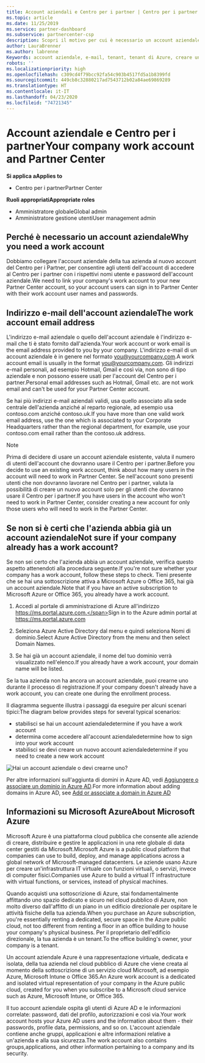 ```yaml
---
title: Account aziendali e Centro per i partner | Centro per i partner
ms.topic: article
ms.date: 11/25/2019
ms.service: partner-dashboard
ms.subservice: partnercenter-csp
description: Scopri il motivo per cui è necessario un account aziendale per creare un account del Centro per i partner e se disponi già di un account aziendale.
author: LauraBrenner
ms.author: labrenne
Keywords: account aziendale, e-mail, tenant, tenant di Azure, creare un account, nome di dominio
robots: ''
ms.localizationpriority: high
ms.openlocfilehash: c309cd4f79bcc92fa54c903b4517fd5a1b8399fd
ms.sourcegitcommit: 449cb8c32880217ad7543712b02a84ae69869289
ms.translationtype: HT
ms.contentlocale: it-IT
ms.lasthandoff: 04/23/2020
ms.locfileid: "74721345"
---
```

# <a name="your-company-work-account-and-partner-center"></a><span data-ttu-id="b42d0-104">Account aziendale e Centro per i partner</span><span class="sxs-lookup"><span data-stu-id="b42d0-104">Your company work account and Partner Center</span></span>  

<span data-ttu-id="b42d0-105">**Si applica a**</span><span class="sxs-lookup"><span data-stu-id="b42d0-105">**Applies to**</span></span>

-  <span data-ttu-id="b42d0-106">Centro per i partner</span><span class="sxs-lookup"><span data-stu-id="b42d0-106">Partner Center</span></span>

<span data-ttu-id="b42d0-107">**Ruoli appropriati**</span><span class="sxs-lookup"><span data-stu-id="b42d0-107">**Appropriate roles**</span></span>

- <span data-ttu-id="b42d0-108">Amministratore globale</span><span class="sxs-lookup"><span data-stu-id="b42d0-108">Global admin</span></span>
- <span data-ttu-id="b42d0-109">Amministratore gestione utenti</span><span class="sxs-lookup"><span data-stu-id="b42d0-109">User management admin</span></span>

## <a name="why-you-need-a-work-account"></a><span data-ttu-id="b42d0-110">Perché è necessario un account aziendale</span><span class="sxs-lookup"><span data-stu-id="b42d0-110">Why you need a work account</span></span>

<span data-ttu-id="b42d0-111">Dobbiamo collegare l'account aziendale della tua azienda al nuovo account del Centro per i Partner, per consentire agli utenti dell'account di accedere al Centro per i partner con i rispettivi nomi utente e password dell'account aziendale.</span><span class="sxs-lookup"><span data-stu-id="b42d0-111">We need to link your company's work account to your new Partner Center account, so your account users can sign in to Partner Center with their work account user names and passwords.</span></span>

## <a name="the-work-account-email-address"></a><span data-ttu-id="b42d0-112">Indirizzo e-mail dell'account aziendale</span><span class="sxs-lookup"><span data-stu-id="b42d0-112">The work account email address</span></span>

<span data-ttu-id="b42d0-113">L'indirizzo e-mail aziendale o quello dell'account aziendale è l'indirizzo e-mail che ti è stato fornito dall'azienda.</span><span class="sxs-lookup"><span data-stu-id="b42d0-113">Your work account or work email is the email address provided to you by your company.</span></span> <span data-ttu-id="b42d0-114">L'indirizzo e-mail di un account aziendale è in genere nel formato you@yourcompany.com.</span><span class="sxs-lookup"><span data-stu-id="b42d0-114">A work account email is usually in the format you@yourcompany.com.</span></span> <span data-ttu-id="b42d0-115">Gli indirizzi e-mail personali, ad esempio Hotmail, Gmail e così via, non sono di tipo aziendale e non possono essere usati per l'account del Centro per i partner.</span><span class="sxs-lookup"><span data-stu-id="b42d0-115">Personal email addresses such as Hotmail, Gmail etc. are not work email and can't be used for your Partner Center account.</span></span> 

<span data-ttu-id="b42d0-116">Se hai più indirizzi e-mail aziendali validi, usa quello associato alla sede centrale dell'azienda anziché al reparto regionale, ad esempio usa contoso.com anziché contoso.uk.</span><span class="sxs-lookup"><span data-stu-id="b42d0-116">If you have more than one valid work email address, use the one which is associated to your Corporate Headquarters rather than the regional department, for example, use your contoso.com email rather than the contoso.uk address.</span></span>

> [!NOTE]  
> <span data-ttu-id="b42d0-117">Prima di decidere di usare un account aziendale esistente, valuta il numero di utenti dell'account che dovranno usare il Centro per i partner.</span><span class="sxs-lookup"><span data-stu-id="b42d0-117">Before you decide to use an existing work account, think about how many users in the account will need to work in Partner Center.</span></span> <span data-ttu-id="b42d0-118">Se nell'account sono presenti utenti che non dovranno lavorare nel Centro per i partner, valuta la possibilità di creare un nuovo account solo per gli utenti che dovranno usare il Centro per i partner.</span><span class="sxs-lookup"><span data-stu-id="b42d0-118">If you have users in the account who won't need to work in Partner Center, consider creating a new account for only those users who will need to work in the Partner Center.</span></span>


## <a name="not-sure-if-your-company-already-has-a-work-account"></a><span data-ttu-id="b42d0-119">Se non si è certi che l'azienda abbia già un account aziendale</span><span class="sxs-lookup"><span data-stu-id="b42d0-119">Not sure if your company already has a work account?</span></span>

<span data-ttu-id="b42d0-120">Se non sei certo che l'azienda abbia un account aziendale, verifica questo aspetto attenendoti alla procedura seguente.</span><span class="sxs-lookup"><span data-stu-id="b42d0-120">If you're not sure whether your company has a work account, follow these steps to check.</span></span> <span data-ttu-id="b42d0-121">Tieni presente che se hai una sottoscrizione attiva a Microsoft Azure o Office 365, hai già un account aziendale.</span><span class="sxs-lookup"><span data-stu-id="b42d0-121">Note that if you have an active subscription to Microsoft Azure or Office 365, you already have a work account.</span></span>

1. <span data-ttu-id="b42d0-122">Accedi al portale di amministrazione di Azure all'indirizzo https://ms.portal.azure.com.</span><span class="sxs-lookup"><span data-stu-id="b42d0-122">Sign in to the Azure admin portal at https://ms.portal.azure.com</span></span>

2. <span data-ttu-id="b42d0-123">Seleziona Azure Active Directory dal menu e quindi seleziona Nomi di dominio.</span><span class="sxs-lookup"><span data-stu-id="b42d0-123">Select Azure Active Directory from the menu and then select Domain Names.</span></span>

3. <span data-ttu-id="b42d0-124">Se hai già un account aziendale, il nome del tuo dominio verrà visualizzato nell'elenco.</span><span class="sxs-lookup"><span data-stu-id="b42d0-124">If you already have a work account, your domain name will be listed.</span></span>

<span data-ttu-id="b42d0-125">Se la tua azienda non ha ancora un account aziendale, puoi crearne uno durante il processo di registrazione.</span><span class="sxs-lookup"><span data-stu-id="b42d0-125">If your company doesn't already have a work account, you can create one during the enrollment process.</span></span>

<span data-ttu-id="b42d0-126">Il diagramma seguente illustra i passaggi da eseguire per alcuni scenari tipici:</span><span class="sxs-lookup"><span data-stu-id="b42d0-126">The diagram below provides steps for several typical scenarios:</span></span>

- <span data-ttu-id="b42d0-127">stabilisci se hai un account aziendale</span><span class="sxs-lookup"><span data-stu-id="b42d0-127">determine if you have a work account</span></span> 
- <span data-ttu-id="b42d0-128">determina come accedere all'account aziendale</span><span class="sxs-lookup"><span data-stu-id="b42d0-128">determine how to sign into your work account</span></span> 
- <span data-ttu-id="b42d0-129">stabilisci se devi creare un nuovo account aziendale</span><span class="sxs-lookup"><span data-stu-id="b42d0-129">determine if you need to create a new work account</span></span>


![Hai un account aziendale o devi crearne uno?](images/onboardingAADFlow.png)

<span data-ttu-id="b42d0-131">Per altre informazioni sull'aggiunta di domini in Azure AD, vedi [Aggiungere o associare un dominio in Azure AD](https://docs.microsoft.com/azure/active-directory/active-directory-add-domain).</span><span class="sxs-lookup"><span data-stu-id="b42d0-131">For more information about adding domains in Azure AD, see [Add or associate a domain in Azure AD](https://docs.microsoft.com/azure/active-directory/active-directory-add-domain)</span></span>

## <a name="about-microsoft-azure"></a><span data-ttu-id="b42d0-132">Informazioni su Microsoft Azure</span><span class="sxs-lookup"><span data-stu-id="b42d0-132">About Microsoft Azure</span></span>

<span data-ttu-id="b42d0-133">Microsoft Azure è una piattaforma cloud pubblica che consente alle aziende di creare, distribuire e gestire le applicazioni in una rete globale di data center gestiti da Microsoft.</span><span class="sxs-lookup"><span data-stu-id="b42d0-133">Microsoft Azure is a public cloud platform that companies can use to build, deploy, and manage applications across a global network of Microsoft-managed datacenters.</span></span> <span data-ttu-id="b42d0-134">Le aziende usano Azure per creare un'infrastruttura IT virtuale con funzioni virtuali, o servizi, invece di computer fisici.</span><span class="sxs-lookup"><span data-stu-id="b42d0-134">Companies use Azure to build a virtual IT infrastructure with virtual functions, or services, instead of physical machines.</span></span> 

<span data-ttu-id="b42d0-135">Quando acquisti una sottoscrizione di Azure, stai fondamentalmente affittando uno spazio dedicato e sicuro nel cloud pubblico di Azure, non molto diverso dall'affitto di un piano in un edificio direzionale per ospitare le attività fisiche della tua azienda.</span><span class="sxs-lookup"><span data-stu-id="b42d0-135">When you purchase an Azure subscription, you're essentially renting a dedicated, secure space in the Azure public cloud, not too different from renting a floor in an office building to house your company's physical business.</span></span> <span data-ttu-id="b42d0-136">Per il proprietario dell'edificio direzionale, la tua azienda è un tenant.</span><span class="sxs-lookup"><span data-stu-id="b42d0-136">To the office building's owner, your company is a tenant.</span></span> 

<span data-ttu-id="b42d0-137">Un account aziendale Azure è una rappresentazione virtuale, dedicata e isolata, della tua azienda nel cloud pubblico di Azure che viene creata al momento della sottoscrizione di un servizio cloud Microsoft, ad esempio Azure, Microsoft Intune o Office 365.</span><span class="sxs-lookup"><span data-stu-id="b42d0-137">An Azure work account is a dedicated and isolated virtual representation of your company in the Azure public cloud, created for you when you subscribe to a Microsoft cloud service such as Azure, Microsoft Intune, or Office 365.</span></span> 

<span data-ttu-id="b42d0-138">Il tuo account aziendale ospita gli utenti di Azure AD e le informazioni correlate: password, dati del profilo, autorizzazioni e così via.</span><span class="sxs-lookup"><span data-stu-id="b42d0-138">Your work account hosts your Azure AD users and the information about them - their passwords, profile data, permissions, and so on.</span></span> <span data-ttu-id="b42d0-139">L'account aziendale contiene anche gruppi, applicazioni e altre informazioni relative a un'azienda e alla sua sicurezza.</span><span class="sxs-lookup"><span data-stu-id="b42d0-139">The work account also contains groups,applications, and other information pertaining to a company and its security.</span></span> 
